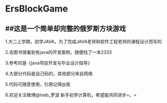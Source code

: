 # ErsBlockGame
##这是一个简单却完整的俄罗斯方块游戏
--------------------------------------
1.大二上学期，初学JAVA，为了完成JAVA老师和软件工程老师的课程设计而写的

2.去图书馆看到有java的开发案例，随便找了一本2333

3.参考的是《java项目开发与毕业设计指导》

4.大部分代码是自己码的，其他部分来自网络

5.代码可随意使用，引用记得@我

6.欢迎关注微博@loeb_罗波 新手初学计算机，希望能共同进步=。=